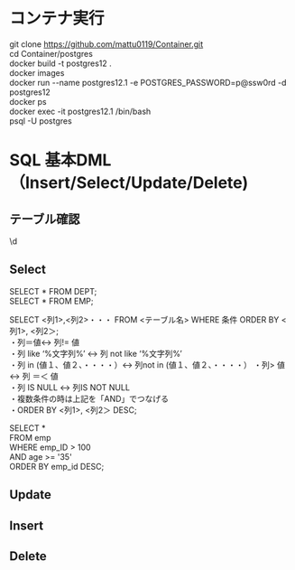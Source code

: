 # コンテナ実行  
git clone https://github.com/mattu0119/Container.git  
cd Container/postgres  
docker build -t postgres12 .  
docker images  
docker run --name postgres12.1 -e POSTGRES_PASSWORD=p@ssw0rd -d postgres12  
docker ps  
docker exec -it postgres12.1 /bin/bash  
psql -U postgres

# SQL 基本DML（Insert/Select/Update/Delete)  
## テーブル確認
\d  

## Select
SELECT * FROM DEPT;  
SELECT * FROM EMP;  

SELECT <列1>,<列2>・・・ FROM <テーブル名> WHERE 条件 ORDER BY <列1>, <列2＞;  
 ・列＝値<->   列!= 値  
 ・列 like ‘%文字列%’ <-> 列 not like ‘%文字列%’  
 ・列 in (値１、値２、・・・・）<-> 列not in (値１、値２、・・・・） 
 ・列> 値 <-> 列 ＝＜ 値  
 ・列 IS NULL <-> 列IS NOT NULL  
 ・複数条件の時は上記を「AND」でつなげる  
 ・ORDER BY <列1>, <列2＞ DESC;

SELECT *  
FROM emp  
WHERE emp_ID > 100  
AND age >= '35'  
ORDER BY emp_id DESC;  

## Update  

## Insert

## Delete

